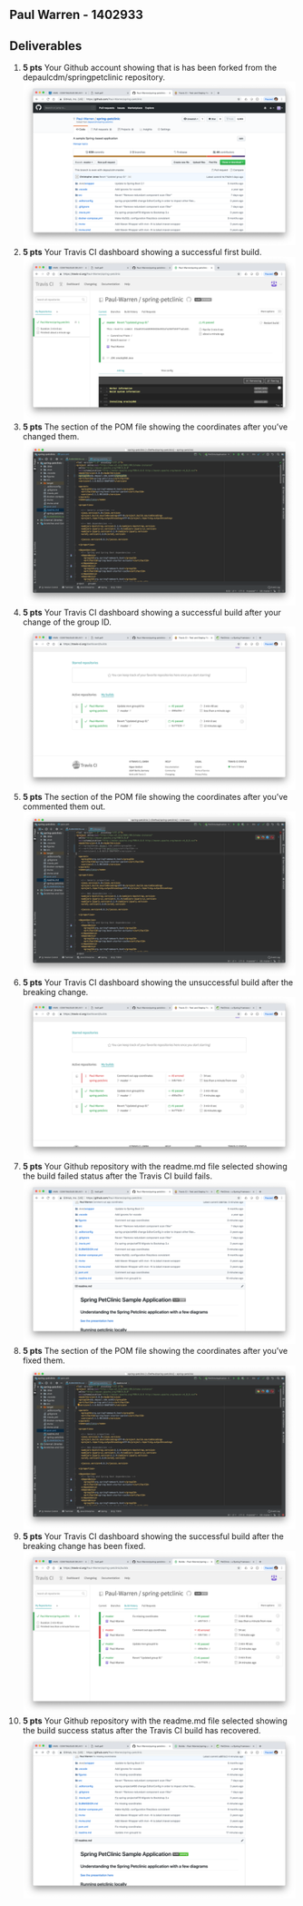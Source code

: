 
## Paul Warren - 1402933
## Deliverables

1. **5 pts** Your Github account showing that is has been forked from the depaulcdm/springpetclinic repository.
![Forked Github](figures/forked_github.png)  
1. **5 pts** Your Travis CI dashboard showing a successful first build.
![First Successful Build](figures/first_successful_build.png)  
1. **5 pts** The section of the POM file showing the coordinates after you’ve changed them.
![Updated Maven Coordinates](figures/updated_maven_coordinates.png)  
1. **5 pts** Your Travis CI dashboard showing a successful build after your change of the group ID.
![Build Passing After Coordinate Update](figures/build_passing_after_coordinate_update.png)    
1. **5 pts** The section of the POM file showing the coordinates after you’ve commented them out.
![Commented Out Coordinates](figures/commented_out_coordinates.png)  
1. **5 pts** Your Travis CI dashboard showing the unsuccessful build after the breaking change.
![Failed Build](figures/failed_build.png)    
1. **5 pts** Your Github repository with the readme.md file selected showing the build failed status after the Travis CI build fails.
![Github Failed Build](figures/github_failed_build.png)  
1. **5 pts** The section of the POM file showing the coordinates after you’ve fixed them.
![Replace Coordinates](figures/replace_coordinates.png)  
1. **5 pts** Your Travis CI dashboard showing the successful build after the breaking change has been fixed.
![Travis Fixed Build](figures/travis_fixed_build.png)  
1. **5 pts** Your Github repository with the readme.md file selected showing the build success status after the Travis CI build has recovered.
![Github Fixed Build](figures/github_fixed_build.png)  
